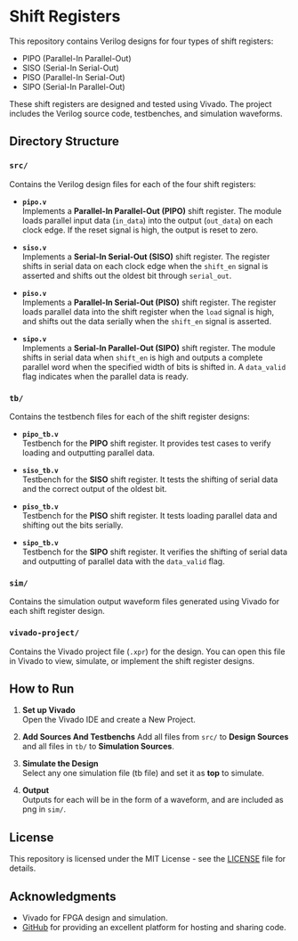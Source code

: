 # Shift Registers

This repository contains Verilog designs for four types of shift registers:  
- PIPO (Parallel-In Parallel-Out)
- SISO (Serial-In Serial-Out)
- PISO (Parallel-In Serial-Out)
- SIPO (Serial-In Parallel-Out)

These shift registers are designed and tested using Vivado. The project includes the Verilog source code, testbenches, and simulation waveforms.

## Directory Structure

### `src/`
Contains the Verilog design files for each of the four shift registers:

- **`pipo.v`**  
  Implements a **Parallel-In Parallel-Out (PIPO)** shift register. The module loads parallel input data (`in_data`) into the output (`out_data`) on each clock edge. If the reset signal is high, the output is reset to zero.

- **`siso.v`**  
  Implements a **Serial-In Serial-Out (SISO)** shift register. The register shifts in serial data on each clock edge when the `shift_en` signal is asserted and shifts out the oldest bit through `serial_out`.

- **`piso.v`**  
  Implements a **Parallel-In Serial-Out (PISO)** shift register. The register loads parallel data into the shift register when the `load` signal is high, and shifts out the data serially when the `shift_en` signal is asserted.

- **`sipo.v`**  
  Implements a **Serial-In Parallel-Out (SIPO)** shift register. The module shifts in serial data when `shift_en` is high and outputs a complete parallel word when the specified width of bits is shifted in. A `data_valid` flag indicates when the parallel data is ready.

### `tb/`
Contains the testbench files for each of the shift register designs:

- **`pipo_tb.v`**  
  Testbench for the **PIPO** shift register. It provides test cases to verify loading and outputting parallel data.
  
- **`siso_tb.v`**  
  Testbench for the **SISO** shift register. It tests the shifting of serial data and the correct output of the oldest bit.

- **`piso_tb.v`**  
  Testbench for the **PISO** shift register. It tests loading parallel data and shifting out the bits serially.

- **`sipo_tb.v`**  
  Testbench for the **SIPO** shift register. It verifies the shifting of serial data and outputting of parallel data with the `data_valid` flag.

### `sim/`
Contains the simulation output waveform files generated using Vivado for each shift register design.

### `vivado-project/`
Contains the Vivado project file (`.xpr`) for the design. You can open this file in Vivado to view, simulate, or implement the shift register designs.

## How to Run

1. **Set up Vivado**  
   Open the Vivado IDE and create a New Project.

2. **Add Sources And Testbenchs**
   Add all files from `src/` to **Design Sources** and all files in `tb/` to **Simulation Sources**. 

3. **Simulate the Design**  
   Select any one simulation file (tb file) and set it as **top** to simulate.

3. **Output**  
   Outputs for each will be in the form of a waveform, and are included as png in `sim/`.

## License

This repository is licensed under the MIT License - see the [LICENSE](LICENSE) file for details.

## Acknowledgments

- Vivado for FPGA design and simulation.
- [GitHub](https://github.com) for providing an excellent platform for hosting and sharing code.
